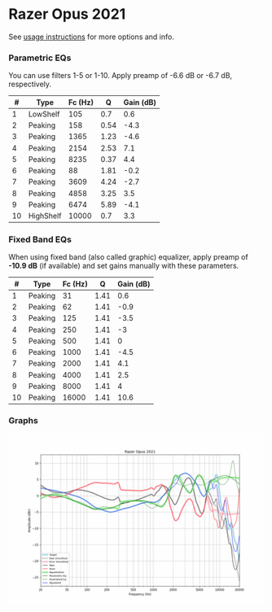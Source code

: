 # Razer Opus 2021
See [usage instructions](https://github.com/jaakkopasanen/AutoEq#usage) for more options and info.

### Parametric EQs
You can use filters 1-5 or 1-10. Apply preamp of -6.6 dB or -6.7 dB, respectively.

|   # | Type      |   Fc (Hz) |    Q |   Gain (dB) |
|-----|-----------|-----------|------|-------------|
|   1 | LowShelf  |       105 | 0.7  |         0.6 |
|   2 | Peaking   |       158 | 0.54 |        -4.3 |
|   3 | Peaking   |      1365 | 1.23 |        -4.6 |
|   4 | Peaking   |      2154 | 2.53 |         7.1 |
|   5 | Peaking   |      8235 | 0.37 |         4.4 |
|   6 | Peaking   |        88 | 1.81 |        -0.2 |
|   7 | Peaking   |      3609 | 4.24 |        -2.7 |
|   8 | Peaking   |      4858 | 3.25 |         3.5 |
|   9 | Peaking   |      6474 | 5.89 |        -4.1 |
|  10 | HighShelf |     10000 | 0.7  |         3.3 |

### Fixed Band EQs
When using fixed band (also called graphic) equalizer, apply preamp of **-10.9 dB** (if available) and set gains manually with these parameters.

|   # | Type    |   Fc (Hz) |    Q |   Gain (dB) |
|-----|---------|-----------|------|-------------|
|   1 | Peaking |        31 | 1.41 |         0.6 |
|   2 | Peaking |        62 | 1.41 |        -0.9 |
|   3 | Peaking |       125 | 1.41 |        -3.5 |
|   4 | Peaking |       250 | 1.41 |        -3   |
|   5 | Peaking |       500 | 1.41 |         0   |
|   6 | Peaking |      1000 | 1.41 |        -4.5 |
|   7 | Peaking |      2000 | 1.41 |         4.1 |
|   8 | Peaking |      4000 | 1.41 |         2.5 |
|   9 | Peaking |      8000 | 1.41 |         4   |
|  10 | Peaking |     16000 | 1.41 |        10.6 |

### Graphs
![](./Razer%20Opus%202021.png)
